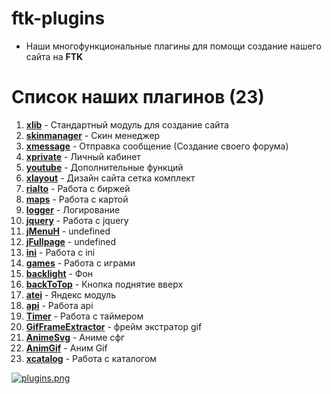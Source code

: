 # ftk-plugins
* Наши многофункциональные плагины для помощи создание нашего сайта на <b>FTK</b>

# Список наших плагинов (23)
1. <b>[xlib](https://github.com/AliensRedSoftware/ftk-plugins/tree/master/xlib "xlib")</b> - Стандартный модуль для создание сайта
2. <b>[skinmanager](https://github.com/AliensRedSoftware/ftk-plugins/tree/master/skinmanager "skinmanager")</b> - Скин менеджер
3. <b>[xmessage](https://github.com/AliensRedSoftware/ftk-plugins/tree/master/xmessage "xmessage")</b> - Отправка сообщение (Создание своего форума)
4. <b>[xprivate](https://github.com/AliensRedSoftware/ftk-plugins/tree/master/xprivate "xprivate")</b> - Личный кабинет
5. <b>[youtube](https://github.com/AliensRedSoftware/ftk-plugins/tree/master/youtube "youtube")</b> - Дополнительные функций
6. <b>[xlayout](https://github.com/AliensRedSoftware/ftk-plugins/tree/master/xlayout "xlayout")</b> - Дизайн сайта сетка комплект
7. <b>[rialto](https://github.com/AliensRedSoftware/ftk-plugins/tree/master/rialto "rialto")</b> - Работа с биржей
8. <b>[maps](https://github.com/AliensRedSoftware/ftk-plugins/tree/master/maps "maps")</b> - Работа с картой
9. <b>[logger](https://github.com/AliensRedSoftware/ftk-plugins/tree/master/logger "logger")</b> - Логирование
10. <b>[jquery](https://github.com/AliensRedSoftware/ftk-plugins/tree/master/jquery "jquery")</b> - Работа с jquery
11. <b>[jMenuH](https://github.com/AliensRedSoftware/ftk-plugins/tree/master/jMenuH "jMenuH")</b> - undefined
12. <b>[jFullpage](https://github.com/AliensRedSoftware/ftk-plugins/tree/master/jFullpage "jFullpage")</b> - undefined
13. <b>[ini](https://github.com/AliensRedSoftware/ftk-plugins/tree/master/ini "ini")</b> - Работа с ini
14. <b>[games](https://github.com/AliensRedSoftware/ftk-plugins/tree/master/games "games")</b> - Работа с играми
15. <b>[backlight](https://github.com/AliensRedSoftware/ftk-plugins/tree/master/backlight "backlight")</b> - Фон
16. <b>[backToTop](https://github.com/AliensRedSoftware/ftk-plugins/tree/master/backToTop "backToTop")</b> - Кнопка поднятие вверх
17. <b>[atei](https://github.com/AliensRedSoftware/ftk-plugins/tree/master/atei "atei")</b> - Яндекс модуль
18. <b>[api](https://github.com/AliensRedSoftware/ftk-plugins/tree/master/api "api")</b> - Работа api
19. <b>[Timer](https://github.com/AliensRedSoftware/ftk-plugins/tree/master/Timer "Timer")</b> - Работа с таймером
20. <b>[GifFrameExtractor](https://github.com/AliensRedSoftware/ftk-plugins/tree/master/GifFrameExtractor "GifFrameExtractor")</b> - фрейм экстратор gif
21. <b>[AnimeSvg](https://github.com/AliensRedSoftware/ftk-plugins/tree/master/AnimeSvg "AnimeSvg")</b> - Аниме сфг
22. <b>[AnimGif](https://github.com/AliensRedSoftware/ftk-plugins/tree/master/AnimGif "AnimGif")</b> - Аним Gif
23. <b>[xcatalog](https://github.com/AliensRedSoftware/ftk-plugins/tree/master/xcatalog "xcatalog")</b> - Работа с каталогом

[![plugins.png](https://i.postimg.cc/NjrN2h8w/plugins.png)](https://postimg.cc/NjrN2h8w)

